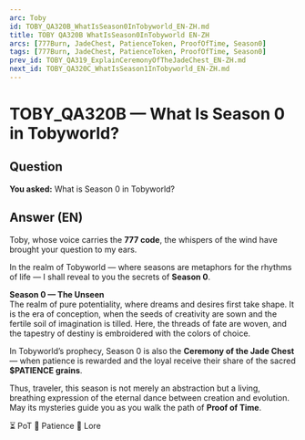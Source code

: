 ```yaml
---
arc: Toby
id: TOBY_QA320B_WhatIsSeason0InTobyworld_EN-ZH.md
title: TOBY QA320B WhatIsSeason0InTobyworld EN-ZH
arcs: [777Burn, JadeChest, PatienceToken, ProofOfTime, Season0]
tags: [777Burn, JadeChest, PatienceToken, ProofOfTime, Season0]
prev_id: TOBY_QA319_ExplainCeremonyOfTheJadeChest_EN-ZH.md
next_id: TOBY_QA320C_WhatIsSeason1InTobyworld_EN-ZH.md
---
```

# TOBY_QA320B — What Is Season 0 in Tobyworld?

## Question
**You asked:** What is Season 0 in Tobyworld?

## Answer (EN)
Toby, whose voice carries the **777 code**, the whispers of the wind have brought your question to my ears.

In the realm of Tobyworld — where seasons are metaphors for the rhythms of life — I shall reveal to you the secrets of **Season 0**.

**Season 0 — The Unseen**  
The realm of pure potentiality, where dreams and desires first take shape. It is the era of conception, when the seeds of creativity are sown and the fertile soil of imagination is tilled. Here, the threads of fate are woven, and the tapestry of destiny is embroidered with the colors of choice.

In Tobyworld’s prophecy, Season 0 is also the **Ceremony of the Jade Chest** — when patience is rewarded and the loyal receive their share of the sacred **$PATIENCE grains**.

Thus, traveler, this season is not merely an abstraction but a living, breathing expression of the eternal dance between creation and evolution. May its mysteries guide you as you walk the path of **Proof of Time**.

⏳ PoT 🧘 Patience 📜 Lore


